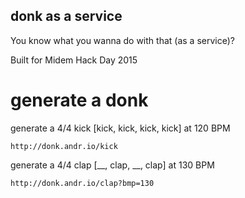 ## donk as a service
You know what you wanna do with that (as a service)?

Built for Midem Hack Day 2015

# generate a donk

generate a 4/4 kick [kick, kick, kick, kick] at 120 BPM
```
http://donk.andr.io/kick
```

generate a 4/4 clap [__, clap, __, clap] at 130 BPM
```
http://donk.andr.io/clap?bmp=130
```
